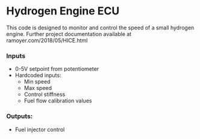 # Hydrogen Engine ECU

This code is designed to monitor and control the speed of a small hydrogen engine. Further project documentation available at ramoyer.com/2018/05/HICE.html

### Inputs
* 0-5V setpoint from potentiometer
* Hardcoded inputs:
	* Min speed
	* Max speed 
	* Control stiffness
	* Fuel flow calibration values

### Outputs:
* Fuel injector control